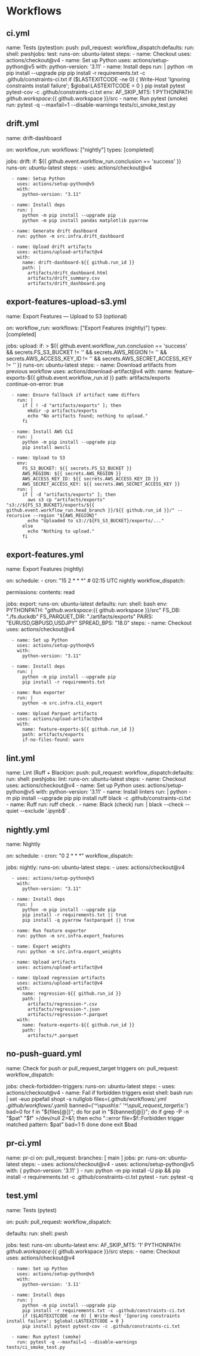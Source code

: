 # Workflows

## ci.yml

name: Tests (pytest)on:  push:  pull_request:  workflow_dispatch:defaults:  run:    shell: pwshjobs:  test:    runs-on: ubuntu-latest    steps:      - name: Checkout        uses: actions/checkout@v4      - name: Set up Python        uses: actions/setup-python@v5        with:          python-version: '3.11'      - name: Install deps        run: |          python -m pip install --upgrade pip          pip install -r requirements.txt -c .github/constraints-ci.txt          if ($LASTEXITCODE -ne 0) { Write-Host 'Ignoring constraints install failure'; $global:LASTEXITCODE = 0 }          pip install pytest pytest-cov -c .github/constraints-ci.txt        env:          AF_SKIP_MT5: 1          PYTHONPATH: ${{ github.workspace }}:${{ github.workspace }}/src      - name: Run pytest (smoke)        run: pytest -q --maxfail=1 --disable-warnings tests/ci_smoke_test.py

## drift.yml

name: drift-dashboard

on:
  workflow_run:
    workflows: ["nightly"]
    types: [completed]

jobs:
  drift:
    if: ${{ github.event.workflow_run.conclusion == 'success' }}
    runs-on: ubuntu-latest
    steps:
      - uses: actions/checkout@v4

      - name: Setup Python
        uses: actions/setup-python@v5
        with:
          python-version: "3.11"

      - name: Install deps
        run: |
          python -m pip install --upgrade pip
          python -m pip install pandas matplotlib pyarrow

      - name: Generate drift dashboard
        run: python -m src.infra.drift_dashboard

      - name: Upload drift artifacts
        uses: actions/upload-artifact@v4
        with:
          name: drift-dashboard-${{ github.run_id }}
          path: |
            artifacts/drift_dashboard.html
            artifacts/drift_summary.csv
            artifacts/drift_dashboard.png

## export-features-upload-s3.yml

name: Export Features — Upload to S3 (optional)

on:
  workflow_run:
    workflows: ["Export Features (nightly)"]
    types: [completed]

jobs:
  upload:
    if: >
      ${{ github.event.workflow_run.conclusion == 'success' &&
           secrets.FS_S3_BUCKET != '' &&
           secrets.AWS_REGION != '' &&
           secrets.AWS_ACCESS_KEY_ID != '' &&
           secrets.AWS_SECRET_ACCESS_KEY != '' }}
    runs-on: ubuntu-latest
    steps:
      - name: Download artifacts from previous workflow
        uses: actions/download-artifact@v4
        with:
          name: feature-exports-${{ github.event.workflow_run.id }}
          path: artifacts/exports
        continue-on-error: true

      - name: Ensure fallback if artifact name differs
        run: |
          if [ ! -d "artifacts/exports" ]; then
            mkdir -p artifacts/exports
            echo "No artifacts found; nothing to upload."
          fi

      - name: Install AWS CLI
        run: |
          python -m pip install --upgrade pip
          pip install awscli

      - name: Upload to S3
        env:
          FS_S3_BUCKET: ${{ secrets.FS_S3_BUCKET }}
          AWS_REGION: ${{ secrets.AWS_REGION }}
          AWS_ACCESS_KEY_ID: ${{ secrets.AWS_ACCESS_KEY_ID }}
          AWS_SECRET_ACCESS_KEY: ${{ secrets.AWS_SECRET_ACCESS_KEY }}
        run: |
          if [ -d "artifacts/exports" ]; then
            aws s3 cp "artifacts/exports" "s3://${FS_S3_BUCKET}/exports/${{ github.event.workflow_run.head_branch }}/${{ github.run_id }}/" --recursive --region "${AWS_REGION}"
            echo "Uploaded to s3://${FS_S3_BUCKET}/exports/..."
          else
            echo "Nothing to upload."
          fi

## export-features.yml

name: Export Features (nightly)

on:
  schedule:
    - cron: "15 2 * * *"   # 02:15 UTC nightly
  workflow_dispatch:

permissions:
  contents: read

jobs:
  export:
    runs-on: ubuntu-latest
    defaults:
      run:
        shell: bash
    env:
      PYTHONPATH: "${{ github.workspace }}:${{ github.workspace }}/src"
      FS_DB: "./fs.duckdb"
      FS_PARQUET_DIR: "./artifacts/exports"
      PAIRS: "EURUSD,GBPUSD,USDJPY"
      SPREAD_BPS: "18.0"
    steps:
      - name: Checkout
        uses: actions/checkout@v4

      - name: Set up Python
        uses: actions/setup-python@v5
        with:
          python-version: "3.11"

      - name: Install deps
        run: |
          python -m pip install --upgrade pip
          pip install -r requirements.txt

      - name: Run exporter
        run: |
          python -m src.infra.cli_export

      - name: Upload Parquet artifacts
        uses: actions/upload-artifact@v4
        with:
          name: feature-exports-${{ github.run_id }}
          path: artifacts/exports
          if-no-files-found: warn

## lint.yml

name: Lint (Ruff + Black)on:  push:  pull_request:  workflow_dispatch:defaults:  run:    shell: pwshjobs:  lint:    runs-on: ubuntu-latest    steps:      - name: Checkout        uses: actions/checkout@v4      - name: Set up Python        uses: actions/setup-python@v5        with:          python-version: '3.11'      - name: Install linters        run: |          python -m pip install --upgrade pip          pip install ruff black -c .github/constraints-ci.txt      - name: Ruff        run: ruff check .      - name: Black (check)        run: |          black --check --quiet --exclude '\.ipynb$' .

## nightly.yml

name: Nightly

on:
  schedule:
    - cron: "0 2 * * *"
  workflow_dispatch:

jobs:
  nightly:
    runs-on: ubuntu-latest
    steps:
      - uses: actions/checkout@v4

      - uses: actions/setup-python@v5
        with:
          python-version: "3.11"

      - name: Install deps
        run: |
          python -m pip install --upgrade pip
          pip install -r requirements.txt || true
          pip install -q pyarrow fastparquet || true

      - name: Run feature exporter
        run: python -m src.infra.export_features

      - name: Export weights
        run: python -m src.infra.export_weights

      - name: Upload artifacts
        uses: actions/upload-artifact@v4

      - name: Upload regression artifacts
        uses: actions/upload-artifact@v4
        with:
          name: regression-${{ github.run_id }}
          path: |
            artifacts/regression-*.csv
            artifacts/regression-*.json
            artifacts/regression-*.parquet
        with:
          name: feature-exports-${{ github.run_id }}
          path: |
            artifacts/*.parquet

## no-push-guard.yml

name: Check for push or pull_request_target triggers
on:
  pull_request:
  workflow_dispatch:

jobs:
  check-forbidden-triggers:
    runs-on: ubuntu-latest
    steps:
      - uses: actions/checkout@v4
      - name: Fail if forbidden triggers exist
        shell: bash
        run: |
          set -euo pipefail
          shopt -s nullglob
          files=(.github/workflows/*.yml .github/workflows/*.yaml)
          banned=('^\s*push\s*:' '^\s*pull_request_target\s*:')
          bad=0
          for f in "${files[@]}"; do
            for pat in "${banned[@]}"; do
              if grep -P -n "$pat" "$f" >/dev/null 2>&1; then
                echo "::error file=$f::Forbidden trigger matched pattern: $pat"
                bad=1
              fi
            done
          done
          exit $bad

## pr-ci.yml

name: pr-ci
on:
  pull_request:
    branches: [ main ]
jobs:
  pr:
    runs-on: ubuntu-latest
    steps:
      - uses: actions/checkout@v4
      - uses: actions/setup-python@v5
        with: { python-version: '3.11' }
      - run: python -m pip install -U pip && pip install -r requirements.txt -c .github/constraints-ci.txt pytest
      - run: pytest -q

## test.yml

name: Tests (pytest)

on:
  push:
  pull_request:
  workflow_dispatch:

defaults:
  run:
    shell: pwsh

jobs:
  test:
    runs-on: ubuntu-latest
    env:
      AF_SKIP_MT5: '1'
      PYTHONPATH: ${{ github.workspace }}:${{ github.workspace }}/src
    steps:
      - name: Checkout
        uses: actions/checkout@v4

      - name: Set up Python
        uses: actions/setup-python@v5
        with:
          python-version: '3.11'

      - name: Install deps
        run: |
          python -m pip install --upgrade pip
          pip install -r requirements.txt -c .github/constraints-ci.txt
          if ($LASTEXITCODE -ne 0) { Write-Host 'Ignoring constraints install failure'; $global:LASTEXITCODE = 0 }
          pip install pytest pytest-cov -c .github/constraints-ci.txt

      - name: Run pytest (smoke)
        run: pytest -q --maxfail=1 --disable-warnings tests/ci_smoke_test.py
